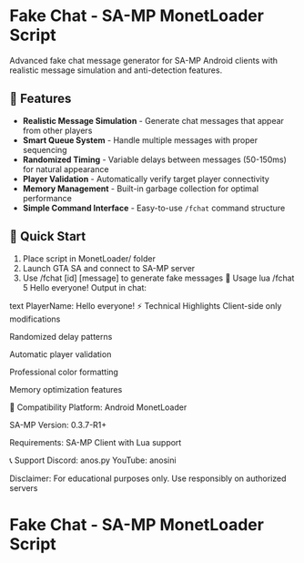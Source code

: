 # Fake Chat - SA-MP MonetLoader Script

Advanced fake chat message generator for SA-MP Android clients with realistic message simulation and anti-detection features.

## 🌟 Features

- **Realistic Message Simulation** - Generate chat messages that appear from other players
- **Smart Queue System** - Handle multiple messages with proper sequencing
- **Randomized Timing** - Variable delays between messages (50-150ms) for natural appearance
- **Player Validation** - Automatically verify target player connectivity
- **Memory Management** - Built-in garbage collection for optimal performance
- **Simple Command Interface** - Easy-to-use `/fchat` command structure

## 🚀 Quick Start
1. Place script in MonetLoader/ folder
2. Launch GTA SA and connect to SA-MP server
3. Use /fchat [id] [message] to generate fake messages
📖 Usage
lua
/fchat 5 Hello everyone!
Output in chat:

text
PlayerName: Hello everyone!
⚡ Technical Highlights
Client-side only modifications

Randomized delay patterns

Automatic player validation

Professional color formatting

Memory optimization features

🔧 Compatibility
Platform: Android MonetLoader

SA-MP Version: 0.3.7-R1+

Requirements: SA-MP Client with Lua support

📞 Support
Discord: anos.py
YouTube: anosini

Disclaimer: For educational purposes only. Use responsibly on authorized servers
# Fake Chat - SA-MP MonetLoader Script
